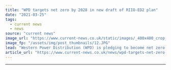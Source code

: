 ```yaml
---
title: "WPD targets net zero by 2028 in new draft of RIIO-ED2 plan"
date: "2021-03-25"
tags: 
  - current news
  - news
source: "current news"
image_url: "https://www.current-news.co.uk/static/images/_400x400_crop_center-center/RIIO-ED-2-Business-Plan-credit-WPD.JPG"
image_fp: "/assets/img/post_thumbnails/12.JPG"
lead: "​Western Power Distribution (WPD) is pledging to become net zero by 2028, reiterating its plans to invest £6 billion in network transformation."
article_url: "https://www.current-news.co.uk/news/wpd-targets-net-zero-by-2028-in-new-draft-of-riio-ed2-plan?utm_source=rss-feeds&utm_medium=rss&utm_campaign=rss"
---
```


---

